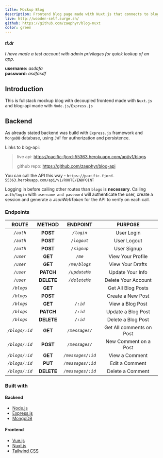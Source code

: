 ```yaml
---
title: Mockup Blog
description: Frontend blog page made with Nuxt.js that connects to blog-api made with Node.js/Express.js
live: http://wooden-self.surge.sh/
github: https://github.com/zaephyr/blog-nuxt
color: green
---
```


<div class="tldr">

#### _tl:dr_
 _I have made a test account with admin privilages for  quick lookup of an app._
 
 **username:** _asdafa_       
 **password:** _asdfasdf_

</div>

## Introduction
This is fullstack mockup blog with decoupled frontend made with `Nuxt.js` and blog-api made with `Node.js/Express.js`

## Backend

As already stated backend was build with `Express.js` framework and `MongoDB` database, using `JWT` for authorization and persistence.

Links to blog-api:
> live api: https://pacific-fjord-55363.herokuapp.com/api/v1/blogs
> 
> github repo:  https://github.com/zaephyr/blog-api

You can call the API this way - `https://pacific-fjord-55363.herokuapp.com/api/v1/ROUTE/ENDPOINT`

Logging in before calling other routes than `blogs` is **necessary**. Calling `auth/login` with `username and password` will authenticate the user, create a session and generate a _JsonWebToken_ for the API to verify on each call.



### Endpoints

|     ROUTE     |   METHOD   |     ENDPOINT      |         PURPOSE          |
| :-----------: | :--------: | :---------------: | :----------------------: |
|   _`/auth`_   |  **POST**  |    _`/login`_     |        User Login        |
|   _`/auth`_   |  **POST**  |    _`/logout`_    |       User Logout        |
|   _`/auth`_   |  **POST**  |    _`/signup`_    |       User Signup        |
|   _`/user`_   |  **GET**   |      _`/me`_      |    View Your Profile     |
|   _`/user`_   |  **GET**   |   _`/me/blogs`_   |     View Your Drafts     |
|   _`/user`_   | **PATCH**  |   _`/updateMe`_   |     Update Your Info     |
|   _`/user`_   | **DELETE** |   _`/deleteMe`_   |   Delete Your Account    |
|   _`/blogs`_   |  **GET**   |                   |    Get All Blog Posts    |
|   _`/blogs`_   |  **POST**  |                   |    Create a New Post     |
|   _`/blogs`_   |  **GET**   |     _`/:id`_      |     View a Blog Post     |
|   _`/blogs`_   | **PATCH**  |     _`/:id`_      |    Update a Blog Post    |
|   _`/blogs`_   | **DELETE** |     _`/:id`_      |    Delete a Blog Post    |
| _`/blogs/:id`_ |  **GET**   |  _`/messages/`_   | Get All comments on Post |
| _`/blogs/:id`_ |  **POST**  |  _`/messages/`_   |  New Comment on a Post   |
| _`/blogs/:id`_ |  **GET**   | _`/messages/:id`_ |      View a Comment      |
| _`/blogs/:id`_ |  **PUT**   | _`/messages/:id`_ |      Edit a Comment      |
| _`/blogs/:id`_ | **DELETE** | _`/messages/:id`_ |     Delete a Comment     |

### Built with 
#### Backend 
-   [Node.js](https://nodejs.org/)
-   [Express.js](https://expressjs.com/)
-   [MongoDB](https://www.mongodb.com/)

#### Frontend
-   [Vue.js](https://vue.js.org/)
-   [Nuxt.js](https://nuxtjs.org/)
-   [Tailwind CSS](https://tailwindcss.com/)